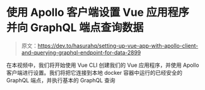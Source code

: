 # 使用 Apollo 客户端设置 Vue 应用程序并向 GraphQL 端点查询数据

> 原文：<https://dev.to/hasurahq/setting-up-vue-app-with-apollo-client-and-querying-graphql-endpoint-for-data-2899>

在本视频中，我们将开始使用 Vue CLI 创建我们的 Vue 应用程序，并使用 Apollo 客户端进行设置。我们将把它连接到本地 docker 容器中运行的已经安全的 GraphQL 端点，并执行基本的 GraphQL 查询
